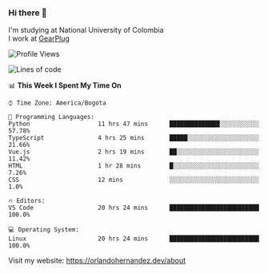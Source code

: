 ### Hi there 👋


<!--**AR4Z/AR4Z** is a ✨ _special_ ✨ repository because its `README.md` (this file) appears on your GitHub profile.

Here are some ideas to get you started:-->
I'm studying at National University of Colombia
<br>
I work at <a href="https://gearplug.io/en/">GearPlug</a>
<br>

<!--START_SECTION:waka-->
![Profile Views](http://img.shields.io/badge/Profile%20Views-10-blue)

![Lines of code](https://img.shields.io/badge/From%20Hello%20World%20I%27ve%20Written-22.2%20million%20lines%20of%20code-blue)

📊 **This Week I Spent My Time On** 

```text
⌚︎ Time Zone: America/Bogota

💬 Programming Languages: 
Python                   11 hrs 47 mins      ██████████████░░░░░░░░░░░   57.78% 
TypeScript               4 hrs 25 mins       █████░░░░░░░░░░░░░░░░░░░░   21.66% 
Vue.js                   2 hrs 19 mins       ██░░░░░░░░░░░░░░░░░░░░░░░   11.42% 
HTML                     1 hr 28 mins        █░░░░░░░░░░░░░░░░░░░░░░░░   7.26% 
CSS                      12 mins             ░░░░░░░░░░░░░░░░░░░░░░░░░   1.0%

🔥 Editors: 
VS Code                  20 hrs 24 mins      █████████████████████████   100.0%

💻 Operating System: 
Linux                    20 hrs 24 mins      █████████████████████████   100.0%

```


<!--END_SECTION:waka-->


Visit my website: https://orlandohernandez.dev/about

